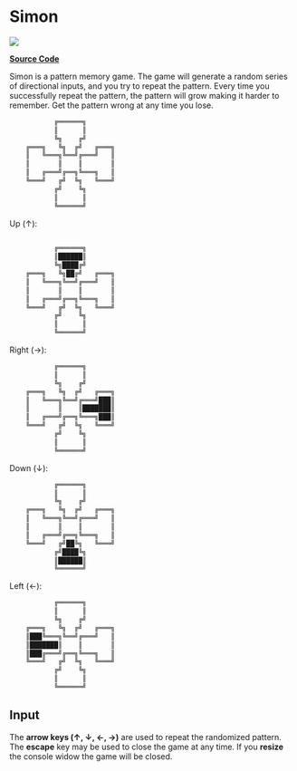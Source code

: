 # Simon

![](https://github.com/ZacharyPatten/dotnet-console-games/workflows/Simon%20Build/badge.svg)

**[Source Code](Program.cs)**

Simon is a pattern memory game. The game will generate a random series of directional inputs, and you try to repeat the pattern. Every time you successfully repeat the pattern, the pattern will grow making it harder to remember. Get the pattern wrong at any time you lose.

```cs
           ╔══════╗
           ║      ║
           ╚╗    ╔╝
    ╔═══╗   ╚╗  ╔╝   ╔═══╗
    ║   ╚═══╗╚══╝╔═══╝   ║
    ║       ║    ║       ║
    ║   ╔═══╝╔══╗╚═══╗   ║
    ╚═══╝   ╔╝  ╚╗   ╚═══╝
           ╔╝    ╚╗
           ║      ║
           ╚══════╝
```

Up (↑):
```cs
    
           ╔══════╗
           ║██████║
           ╚╗████╔╝
    ╔═══╗   ╚╗██╔╝   ╔═══╗
    ║   ╚═══╗╚══╝╔═══╝   ║
    ║       ║    ║       ║
    ║   ╔═══╝╔══╗╚═══╗   ║
    ╚═══╝   ╔╝  ╚╗   ╚═══╝
           ╔╝    ╚╗
           ║      ║
           ╚══════╝
```

Right (→):
```cs
           ╔══════╗
           ║      ║
           ╚╗    ╔╝
    ╔═══╗   ╚╗  ╔╝   ╔═══╗
    ║   ╚═══╗╚══╝╔═══╝███║
    ║       ║    ║███████║
    ║   ╔═══╝╔══╗╚═══╗███║
    ╚═══╝   ╔╝  ╚╗   ╚═══╝
           ╔╝    ╚╗
           ║      ║
           ╚══════╝
```

Down (↓):
```cs
           ╔══════╗
           ║      ║
           ╚╗    ╔╝
    ╔═══╗   ╚╗  ╔╝   ╔═══╗
    ║   ╚═══╗╚══╝╔═══╝   ║
    ║       ║    ║       ║
    ║   ╔═══╝╔══╗╚═══╗   ║
    ╚═══╝   ╔╝██╚╗   ╚═══╝
           ╔╝████╚╗
           ║██████║
           ╚══════╝
```

Left (←):
```cs
           ╔══════╗
           ║      ║
           ╚╗    ╔╝
    ╔═══╗   ╚╗  ╔╝   ╔═══╗
    ║███╚═══╗╚══╝╔═══╝   ║
    ║███████║    ║       ║
    ║███╔═══╝╔══╗╚═══╗   ║
    ╚═══╝   ╔╝  ╚╗   ╚═══╝
           ╔╝    ╚╗
           ║      ║
           ╚══════╝
```

## Input
The **arrow keys (↑, ↓, ←, →)** are used to repeat the randomized pattern. The **escape** key may be used to close the game at any time. If you **resize** the console widow the game will be closed.
